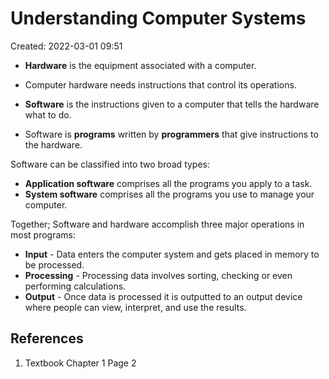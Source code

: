 # Understanding Computer Systems
Created: 2022-03-01 09:51

- **Hardware** is the equipment associated with a computer.
- Computer hardware needs instructions that control its operations.

- **Software** is the instructions given to a computer that tells the hardware what to do.
- Software is **programs** written by **programmers** that give instructions to the hardware.

Software can be classified into two broad types:
- **Application software** comprises all the programs you apply to a task.
- **System software** comprises all the programs you use to manage your computer.

Together; Software and hardware accomplish three major operations in most programs:
- **Input** - Data enters the computer system and gets placed in memory to be processed.
- **Processing** - Processing data involves sorting, checking or even performing calculations.
- **Output** - Once data is processed it is outputted to an output device where people can view, interpret, and use the results.

## References
1. Textbook Chapter 1 Page 2